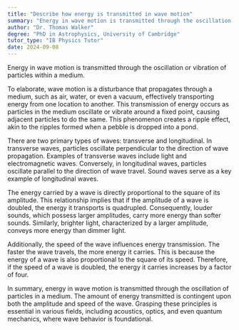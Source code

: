 ```yaml
---
title: "Describe how energy is transmitted in wave motion"
summary: "Energy in wave motion is transmitted through the oscillation or vibration of particles in a medium."
author: "Dr. Thomas Walker"
degree: "PhD in Astrophysics, University of Cambridge"
tutor_type: "IB Physics Tutor"
date: 2024-09-08
---
```


Energy in wave motion is transmitted through the oscillation or vibration of particles within a medium.

To elaborate, wave motion is a disturbance that propagates through a medium, such as air, water, or even a vacuum, effectively transporting energy from one location to another. This transmission of energy occurs as particles in the medium oscillate or vibrate around a fixed point, causing adjacent particles to do the same. This phenomenon creates a ripple effect, akin to the ripples formed when a pebble is dropped into a pond.

There are two primary types of waves: transverse and longitudinal. In transverse waves, particles oscillate perpendicular to the direction of wave propagation. Examples of transverse waves include light and electromagnetic waves. Conversely, in longitudinal waves, particles oscillate parallel to the direction of wave travel. Sound waves serve as a key example of longitudinal waves.

The energy carried by a wave is directly proportional to the square of its amplitude. This relationship implies that if the amplitude of a wave is doubled, the energy it transports is quadrupled. Consequently, louder sounds, which possess larger amplitudes, carry more energy than softer sounds. Similarly, brighter light, characterized by a larger amplitude, conveys more energy than dimmer light.

Additionally, the speed of the wave influences energy transmission. The faster the wave travels, the more energy it carries. This is because the energy of a wave is also proportional to the square of its speed. Therefore, if the speed of a wave is doubled, the energy it carries increases by a factor of four.

In summary, energy in wave motion is transmitted through the oscillation of particles in a medium. The amount of energy transmitted is contingent upon both the amplitude and speed of the wave. Grasping these principles is essential in various fields, including acoustics, optics, and even quantum mechanics, where wave behavior is foundational.
    